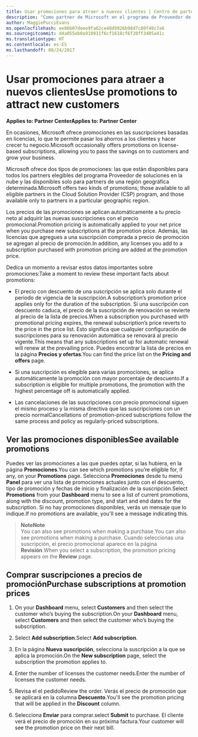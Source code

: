 ```yaml
---
title: Usar promociones para atraer a nuevos clientes | Centro de partners
description: "Como partner de Microsoft en el programa de Proveedor de soluciones en la nube, puedes comprar suscripciones al precio de promoción y pasar el ahorro a tus clientes."
author: MaggiePucciEvans
ms.openlocfilehash: ee86b07deee9fa62ce40d9926b98d7c80f48c7a6
ms.sourcegitcommit: d4a055eb0a910911f6cf1618cf6f20ff3405a41c
ms.translationtype: HT
ms.contentlocale: es-ES
ms.lasthandoff: 08/24/2017
---
```

# <a name="use-promotions-to-attract-new-customers"></a><span data-ttu-id="ae21e-103">Usar promociones para atraer a nuevos clientes</span><span class="sxs-lookup"><span data-stu-id="ae21e-103">Use promotions to attract new customers</span></span>  

**<span data-ttu-id="ae21e-104">Applies to: Partner Center</span><span class="sxs-lookup"><span data-stu-id="ae21e-104">Applies to: Partner Center</span></span>**

<!--[FWLink: https://go.microsoft.com/fwlink/?linkid=852469]-->

<span data-ttu-id="ae21e-105">En ocasiones, Microsoft ofrece promociones en las suscripciones basadas en licencias, lo que te permite pasar los ahorros a los clientes y hacer crecer tu negocio.</span><span class="sxs-lookup"><span data-stu-id="ae21e-105">Microsoft occasionally offers promotions on license-based subscriptions, allowing you to pass the savings on to customers and grow your business.</span></span> 

<span data-ttu-id="ae21e-106">Microsoft ofrece dos tipos de promociones: las que están disponibles para todos los partners elegibles del programa Proveedor de soluciones en la nube y las disponibles solo para partners de una región geográfica determinada.</span><span class="sxs-lookup"><span data-stu-id="ae21e-106">Microsoft offers two kinds of promotions; those available to all eligible partners in the Cloud Solution Provider (CSP) program, and those available only to partners in a particular geographic region.</span></span>

<span data-ttu-id="ae21e-107">Los precios de las promociones se aplican automáticamente a tu precio neto al adquirir las nuevas suscripciones con el precio promocional.</span><span class="sxs-lookup"><span data-stu-id="ae21e-107">Promotion pricing is automatically applied to your net price when you purchase new subscriptions at the promotion price.</span></span> <span data-ttu-id="ae21e-108">Además, las licencias que agregues a una suscripción comprada a precio de promoción se agregan al precio de promoción.</span><span class="sxs-lookup"><span data-stu-id="ae21e-108">In addition, any licenses you add to a subscription purchased with promotion pricing are added at the promotion price.</span></span> 

<span data-ttu-id="ae21e-109">Dedica un momento a revisar estos datos importantes sobre promociones:</span><span class="sxs-lookup"><span data-stu-id="ae21e-109">Take a moment to review these important facts about promotions:</span></span>

-   <span data-ttu-id="ae21e-110">El precio con descuento de una suscripción se aplica solo durante el periodo de vigencia de la suscripción.</span><span class="sxs-lookup"><span data-stu-id="ae21e-110">A subscription’s promotion price applies only for the duration of the subscription.</span></span> <span data-ttu-id="ae21e-111">Si una suscripción con descuento caduca, el precio de la suscripción de renovación se revierte al precio de la lista de precios.</span><span class="sxs-lookup"><span data-stu-id="ae21e-111">When a subscription you purchased with promotional pricing expires, the renewal subscription’s price reverts to the price in the price list.</span></span> <span data-ttu-id="ae21e-112">Esto significa que cualquier configuración de suscripciones para su renovación automática se renovará al precio vigente.</span><span class="sxs-lookup"><span data-stu-id="ae21e-112">This means that any subscriptions set up for automatic renewal will renew at the prevailing price.</span></span> <span data-ttu-id="ae21e-113">Puedes encontrar la lista de precios en la página **Precios y ofertas**.</span><span class="sxs-lookup"><span data-stu-id="ae21e-113">You can find the price list on the **Pricing and offers** page.</span></span> 

-   <span data-ttu-id="ae21e-114">Si una suscripción es elegible para varias promociones, se aplica automáticamente la promoción con mayor porcentaje de descuento.</span><span class="sxs-lookup"><span data-stu-id="ae21e-114">If a subscription is eligible for multiple promotions, the promotion with the highest percentage off is automatically applied.</span></span>

-   <span data-ttu-id="ae21e-115">Las cancelaciones de las suscripciones con precio promocional siguen el mismo proceso y la misma directiva que las suscripciones con un precio normal</span><span class="sxs-lookup"><span data-stu-id="ae21e-115">Cancellations of promotion-priced subscriptions follow the same process and policy as regularly-priced subscriptions.</span></span>

## <a name="see-available-promotions"></a><span data-ttu-id="ae21e-116">Ver las promociones disponibles</span><span class="sxs-lookup"><span data-stu-id="ae21e-116">See available promotions</span></span>

<span data-ttu-id="ae21e-117">Puedes ver las promociones a las que puedes optar, si las hubiera, en la página **Promociones**.</span><span class="sxs-lookup"><span data-stu-id="ae21e-117">You can see which promotions you’re eligible for, if any, on your **Promotions** page.</span></span> <span data-ttu-id="ae21e-118">Selecciona **Promociones** desde tu menú **Panel** para ver una lista de promociones actuales junto con el descuento, tipo de promoción y fechas de inicio y finalización de la suscripción.</span><span class="sxs-lookup"><span data-stu-id="ae21e-118">Select **Promotions** from your **Dashboard** menu to see a list of current promotions, along with the discount, promotion type, and start and end dates for the subscription.</span></span> <span data-ttu-id="ae21e-119">Si no hay promociones disponibles, verás un mensaje que lo indique.</span><span class="sxs-lookup"><span data-stu-id="ae21e-119">If no promotions are available, you'll see a message indicating this.</span></span> 

>**<span data-ttu-id="ae21e-120">Note</span><span class="sxs-lookup"><span data-stu-id="ae21e-120">Note</span></span>**<br>
<span data-ttu-id="ae21e-121">You can also see promotions when making a purchase.</span><span class="sxs-lookup"><span data-stu-id="ae21e-121">You can also see promotions when making a purchase.</span></span> <span data-ttu-id="ae21e-122">Cuando seleccionas una suscripción, el precio promocional aparece en la página **Revisión**.</span><span class="sxs-lookup"><span data-stu-id="ae21e-122">When you select a subscription, the promotion pricing appears on the **Review** page.</span></span>

## <a name="purchase-subscriptions-at-promotion-prices"></a><span data-ttu-id="ae21e-123">Comprar suscripciones a precios de promoción</span><span class="sxs-lookup"><span data-stu-id="ae21e-123">Purchase subscriptions at promotion prices</span></span>

1. <span data-ttu-id="ae21e-124">On your **Dashboard** menu, select **Customers** and then select the customer who’s buying the subscription.</span><span class="sxs-lookup"><span data-stu-id="ae21e-124">On your **Dashboard** menu, select **Customers** and then select the customer who’s buying the subscription.</span></span> 

2. <span data-ttu-id="ae21e-125">Select **Add subscription**.</span><span class="sxs-lookup"><span data-stu-id="ae21e-125">Select **Add subscription**.</span></span>

3. <span data-ttu-id="ae21e-126">En la página **Nueva suscripción**, selecciona la suscripción a la que se aplica la promoción.</span><span class="sxs-lookup"><span data-stu-id="ae21e-126">On the **New subscription** page, select the subscription the promotion applies to.</span></span>

4. <span data-ttu-id="ae21e-127">Enter the number of licenses the customer needs.</span><span class="sxs-lookup"><span data-stu-id="ae21e-127">Enter the number of licenses the customer needs.</span></span> 

5. <span data-ttu-id="ae21e-128">Revisa el el pedido</span><span class="sxs-lookup"><span data-stu-id="ae21e-128">Review the order.</span></span> <span data-ttu-id="ae21e-129">Verás el precio de promoción que se aplicará en la columna **Descuento**.</span><span class="sxs-lookup"><span data-stu-id="ae21e-129">You'll see the promotion pricing that will be applied in the **Discount** column.</span></span>  

6.  <span data-ttu-id="ae21e-130">Selecciona **Enviar** para comprar.</span><span class="sxs-lookup"><span data-stu-id="ae21e-130">select **Submit** to purchase.</span></span> <span data-ttu-id="ae21e-131">El cliente verá el precio de promoción en su próxima factura.</span><span class="sxs-lookup"><span data-stu-id="ae21e-131">Your customer will see the promotion price on their next bill.</span></span>  



